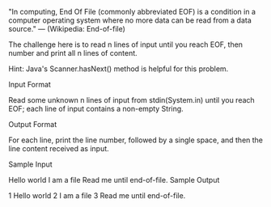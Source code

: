"In computing, End Of File (commonly abbreviated EOF) is a condition in a computer operating system where no more data can be read from a data source." — (Wikipedia: End-of-file)

The challenge here is to read n lines of input until you reach EOF, then number and print all n lines of content.

Hint: Java's Scanner.hasNext() method is helpful for this problem.

Input Format

Read some unknown n lines of input from stdin(System.in) until you reach EOF; each line of input contains a non-empty String.

Output Format

For each line, print the line number, followed by a single space, and then the line content received as input.

Sample Input

Hello world
I am a file
Read me until end-of-file.
Sample Output

1 Hello world
2 I am a file
3 Read me until end-of-file.